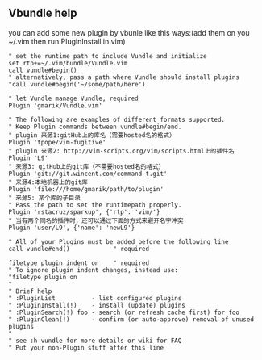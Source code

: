 ## Vbundle help

you can add some new plugin by vbunle like this ways:(add them on you ~/.vim then run:PluginInstall in vim)

    " set the runtime path to include Vundle and initialize  
    set rtp+=~/.vim/bundle/Vundle.vim  
    call vundle#begin()  
    " alternatively, pass a path where Vundle should install plugins  
    "call vundle#begin('~/some/path/here')  
      
    " let Vundle manage Vundle, required  
    Plugin 'gmarik/Vundle.vim'  
      
    " The following are examples of different formats supported.  
    " Keep Plugin commands between vundle#begin/end.  
    " plugin 来源1:gitHub上的库名（需要hosted名的格式）  
    Plugin 'tpope/vim-fugitive'  
    " plugin 来源2: http://vim-scripts.org/vim/scripts.html上的插件名  
    Plugin 'L9'  
    " 来源3: gitHub上的git库（不需要hosted名的格式）  
    Plugin 'git://git.wincent.com/command-t.git'  
    " 来源4:本地机器上的git库  
    Plugin 'file:///home/gmarik/path/to/plugin'  
    " 来源5: 某个库的子目录  
    " Pass the path to set the runtimepath properly.  
    Plugin 'rstacruz/sparkup', {'rtp': 'vim/'}  
    " 当有两个同名的插件时，还可以通过下面的方式来避开名字冲突  
    Plugin 'user/L9', {'name': 'newL9'}  
      
    " All of your Plugins must be added before the following line  
    call vundle#end()            " required  
    
    filetype plugin indent on    " required  
    " To ignore plugin indent changes, instead use:  
    "filetype plugin on  
    "  
    " Brief help  
    " :PluginList          - list configured plugins  
    " :PluginInstall(!)    - install (update) plugins  
    " :PluginSearch(!) foo - search (or refresh cache first) for foo  
    " :PluginClean(!)      - confirm (or auto-approve) removal of unused plugins  
    "  
    " see :h vundle for more details or wiki for FAQ  
    " Put your non-Plugin stuff after this line  
